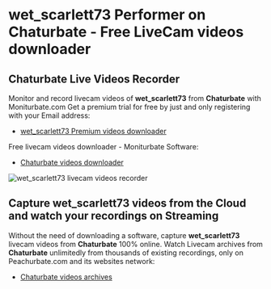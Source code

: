 # wet_scarlett73 Performer on Chaturbate - Free LiveCam videos downloader

## Chaturbate Live Videos Recorder

Monitor and record livecam videos of **wet_scarlett73** from **Chaturbate** with Moniturbate.com
Get a premium trial for free by just and only registering with your Email address:
* [wet_scarlett73 Premium videos downloader](https://moniturbate.com/request-demo-licence-key.html)

Free livecam videos downloader - Moniturbate Software:
* [Chaturbate videos downloader](https://moniturbate.com/moniturbate-download-software.html)

![wet_scarlett73 livecam videos recorder](https://peachurnet.com/templates/moniturbate-software.png)


## Capture wet_scarlett73 videos from the Cloud and watch your recordings on Streaming

Without the need of downloading a software, capture **wet_scarlett73** livecam videos from **Chaturbate** 100% online.
Watch Livecam archives from **Chaturbate** unlimitedly from thousands of existing recordings, only on Peachurbate.com and its websites network:
* [Chaturbate videos archives](https://peachurnet.com/)